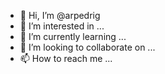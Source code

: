 - 👋 Hi, I’m @arpedrig
- 👀 I’m interested in ...
- 🌱 I’m currently learning ...
- 💞️ I’m looking to collaborate on ...
- 📫 How to reach me ...

<!---
arpedrig/arpedrig is a ✨ special ✨ repository because its `README.md` (this file) appears on your GitHub profile.
You can click the Preview link to take a look at your changes.
--->
